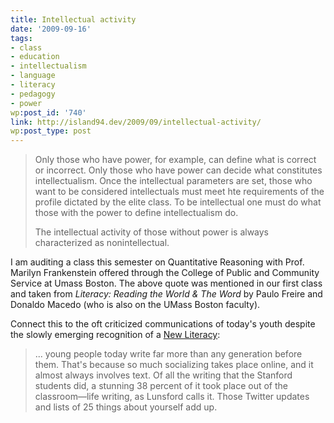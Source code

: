 ```yaml
---
title: Intellectual activity
date: '2009-09-16'
tags:
- class
- education
- intellectualism
- language
- literacy
- pedagogy
- power
wp:post_id: '740'
link: http://island94.dev/2009/09/intellectual-activity/
wp:post_type: post
---
```


<blockquote>Only those who have power, for example, can define what is correct or incorrect. Only those who have power can decide what constitutes intellectualism. Once the intellectual parameters are set, those who want to be considered intellectuals must meet hte requirements of the profile dictated by the elite class. To be intellectual one must do what those with the power to define intellectualism do. <strong> </strong>

The intellectual activity of those without power is always characterized as nonintellectual.</blockquote>
I am auditing a class this semester on Quantitative Reasoning with Prof. Marilyn Frankenstein offered through the College of Public and Community Service at Umass Boston. The above quote was mentioned in our first class and taken from <em>Literacy: Reading the World &amp; The Word</em> by Paulo Freire and Donaldo Macedo (who is also on the UMass Boston faculty).

Connect this to<em> </em>the oft criticized communications of today's youth despite the slowly emerging recognition of a <a href="http://www.wired.com/techbiz/people/magazine/17-09/st_thompson">New Literacy</a>: 

<blockquote>... young people today write far more than any generation before them. That's because so much socializing takes place online, and it almost always involves text. Of all the writing that the Stanford students did, a stunning 38 percent of it took place out of the classroom—life writing, as Lunsford calls it. Those Twitter updates and lists of 25 things about yourself add up. <strong> </strong></blockquote>

